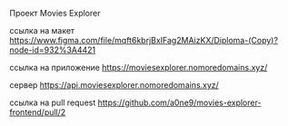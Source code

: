 Проект  Movies Explorer

ссылка на макет https://www.figma.com/file/mqft6kbrjBxIFag2MAizKX/Diploma-(Copy)?node-id=932%3A4421

ссылка на приложение https://moviesexplorer.nomoredomains.xyz/

сервер https://api.moviesexplorer.nomoredomains.xyz/

ссылка на pull request https://github.com/a0ne9/movies-explorer-frontend/pull/2
